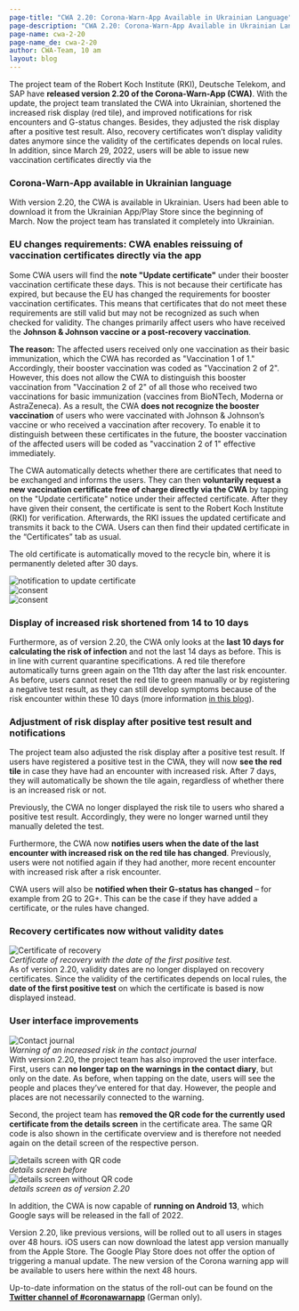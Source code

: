 ```yaml
---
page-title: "CWA 2.20: Corona-Warn-App Available in Ukrainian Language"
page-description: "CWA 2.20: Corona-Warn-App Available in Ukrainian Language"
page-name: cwa-2-20
page-name_de: cwa-2-20
author: CWA-Team, 10 am
layout: blog
---
```


The project team of the Robert Koch Institute (RKI), Deutsche Telekom, and SAP have **released version 2.20 of the Corona-Warn-App (CWA)**. With the update, the project team translated the CWA into Ukrainian, shortened the increased risk display (red tile), and improved notifications for risk encounters and G-status changes. Besides, they adjusted the risk display after a positive test result. Also, recovery certificates won’t display validity dates anymore since the validity of the certificates depends on local rules. In addition, since March 29, 2022, users will be able to issue new vaccination certificates directly via the 

<!-- overview -->

### Corona-Warn-App available in Ukrainian language
With version 2.20, the CWA is available in Ukrainian. Users had been able to download it from the Ukrainian App/Play Store since the beginning of March. Now the project team has translated it completely into Ukrainian. 

### EU changes requirements: CWA enables reissuing of vaccination certificates directly via the app
Some CWA users will find the **note "Update certificate"** under their booster vaccination certificate these days. This is not because their certificate has expired, but because the EU has changed the requirements for booster vaccination certificates. This means that certificates that do not meet these requirements are still valid but may not be recognized as such when checked for validity. The changes primarily affect users who have received the **Johnson & Johnson vaccine or a post-recovery vaccination**.

**The reason:** The affected users received only one vaccination as their basic immunization, which the CWA has recorded as "Vaccination 1 of 1." Accordingly, their booster vaccination was coded as "Vaccination 2 of 2". However, this does not allow the CWA to distinguish this booster vaccination from "Vaccination 2 of 2" of all those who received two vaccinations for basic immunization (vaccines from BioNTech, Moderna or AstraZeneca). As a result, the CWA **does not recognize the booster vaccination** of users who were vaccinated with Johnson & Johnson’s vaccine or who received a vaccination after recovery. To enable it to distinguish between these certificates in the future, the booster vaccination of the affected users will be coded as "vaccination 2 of 1" effective immediately. 

The CWA automatically detects whether there are certificates that need to be exchanged and informs the users. They can then **voluntarily request a new vaccination certificate free of charge directly via the CWA** by tapping on the "Update certificate" notice under their affected certificate. After they have given their consent, the certificate is sent to the Robert Koch Institute (RKI) for verification. Afterwards, the RKI issues the updated certificate and transmits it back to the CWA. Users can then find their updated certificate in the “Certificates” tab as usual.

The old certificate is automatically moved to the recycle bin, where it is permanently deleted after 30 days. 

<div class="row">
    <div class="col-6 col-lg-4">
        <div class="mb-4 text-center">
            <img src="./new-certificate(1).png" title="notification to update certificate" alt="notification to update certificate" />
        </div>
    </div>
    <div class="col-6 col-lg-4">
        <div class="mb-4 text-center">
            <img src="./new-certificate(2).png" title="consent" alt="consent" />
        </div>
    </div>
    <div class="col-6 col-lg-4">
        <div class="mb-4 text-center">
            <img src="./new-certificate(3).png" title="consent" alt="consent" />
        </div>
    </div>
</div>

### Display of increased risk shortened from 14 to 10 days 
Furthermore, as of version 2.20, the CWA only looks at the **last 10 days for calculating the risk of infection** and not the last 14 days as before. This is in line with current quarantine specifications. A red tile therefore automatically turns green again on the 11th day after the last risk encounter. As before, users cannot reset the red tile to green manually or by registering a negative test result, as they can still develop symptoms because of the risk encounter within these 10 days (more information [in this blog](/en/blog/2021-12-15-cwa-red-tile-guidance/)). 

### Adjustment of risk display after positive test result and notifications 
The project team also adjusted the risk display after a positive test result. If users have registered a positive test in the CWA, they will now **see the red tile** in case they have had an encounter with increased risk. After 7 days, they will automatically be shown the tile again, regardless of whether there is an increased risk or not. 

Previously, the CWA no longer displayed the risk tile to users who shared a positive test result. Accordingly, they were no longer warned until they manually deleted the test.  
 
Furthermore, the CWA now **notifies users when the date of the last encounter with increased risk on the red tile has changed**. Previously, users were not notified again if they had another, more recent encounter with increased risk after a risk encounter. 

CWA users will also be **notified when their G-status has changed** – for example from 2G to 2G+. This can be the case if they have added a certificate, or the rules have changed.

### Recovery certificates now without validity dates

<div class="row">
    <div class="col-lg-6 col-12 order-1 order-lg-12">
        <div class="mb-4 text-center">
            <img class="mb-2" src="./recovery-certificate.png" alt="Certificate of recovery" />
            <figcaption aria-hidden="true"><em>Certificate of recovery with the date of the first positive test.</em></figcaption>
        </div>
    </div>
    <div class="col-lg-6 col-12 oder-12 order-lg-1">
        As of version 2.20, validity dates are no longer displayed on recovery certificates. Since the validity of the certificates depends on local rules, the <strong>date of the first positive test</strong> on which the certificate is based is now displayed instead.  
    </div>
</div>

### User interface improvements

<div class="row">
    <div class="col-lg-6 col-12 order-1 order-lg-1">
        <div class="mb-4 text-center">
            <img class="mb-2" src="./contact-journal.png" alt="Contact journal" />
            <figcaption aria-hidden="true"><em>Warning of an increased risk in the contact journal</em></figcaption>
        </div>
    </div>
    <div class="col-lg-6 col-12 oder-12 order-lg-12">
        With version 2.20, the project team has also improved the user interface. First, users can <strong>no longer tap on the warnings in the contact diary</strong>, but only on the date. As before, when tapping on the date, users will see the people and places they’ve entered for that day. However, the people and places are not necessarily connected to the warning.  
    </div>
</div>

Second, the project team has **removed the QR code for the currently used certificate from the details screen** in the certificate area. The same QR code is also shown in the certificate overview and is therefore not needed again on the detail screen of the respective person. 

<div class="row">
    <div class="col-6">
        <div class="mb-4 text-center">
            <img class="mb-2" src="./qr-code-before.png" title="details screen with QR code" alt="details screen with QR code" />
            <figcaption aria-hidden="true"><em>details screen before</em></figcaption>
        </div>
    </div>
    <div class="col-6 ">
        <div class="mb-4 text-center">
            <img class="mb-2" src="./qr-code-after.png" title="details screen without QR code" alt="details screen without QR code" />
            <figcaption aria-hidden="true"><em>details screen as of version 2.20</em></figcaption>
        </div>
    </div>
</div>

In addition, the CWA is now capable of **running on Android 13**, which Google says will be released in the fall of 2022. 

Version 2.20, like previous versions, will be rolled out to all users in stages over 48 hours. iOS users can now download the latest app version manually from the Apple Store. The Google Play Store does not offer the option of triggering a manual update. The new version of the Corona warning app will be available to users here within the next 48 hours.

Up-to-date information on the status of the roll-out can be found on the **[Twitter channel of #coronawarnapp](https://twitter.com/coronawarnapp)** (German only).

